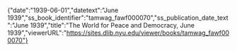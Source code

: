 {"date":"1939-06-01","datetext":"June 1939","ss_book_identifier":"tamwag_fawf000070","ss_publication_date_text":"June 1939","title":"The World for Peace and Democracy, June 1939","viewerURL":"https://sites.dlib.nyu.edu/viewer/books/tamwag_fawf000070"}
